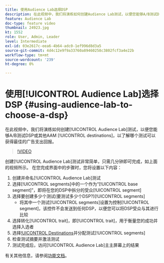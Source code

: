 ```yaml
---
title: 使用Audience Lab选择DSP
description: 在此视频中，我们将演练如何创建Audience Lab测试，以便您能够A/B测试DSP或其他AAM目标，以了解哪个目标将带来最佳广告支出回报。
feature: Audience Lab
doc-type: feature video
thumbnail: 24923.jpg
kt: 1552
role: User, Admin, Leader
level: Intermediate
exl-id: 03e2617c-eea6-4b64-adc0-1ef996d8d3a5
source-git-commit: 4d4c12e9f9a33760a89460258c3802fcf3a4e22b
workflow-type: tm+mt
source-wordcount: '239'
ht-degree: 0%

---
```


# 使用[!UICONTROL Audience Lab]选择DSP {#using-audience-lab-to-choose-a-dsp}

在此视频中，我们将演练如何创建[!UICONTROL Audience Lab]测试，以便您能够A/B测试DSP或其他AAM [!UICONTROL destinations]，以了解哪个测试可以获得最佳的广告支出回报。

>[!VIDEO](https://video.tv.adobe.com/v/24923/?quality=12)

创建[!UICONTROL Audience Lab]测试非常简单，只需几分钟即可完成，如上面的视频所示。 在您完成界面中的步骤时，您将设置以下内容：

1. 创建并命名[!UICONTROL Audience Lab]测试
1. 选择[!UICONTROL segments]中的一个作为“[!UICONTROL base segment]”，即将在您的DSP中拆分的受众[!UICONTROL segment]
1. 选择要创建多少个测试(要测试多少个DSP?)[!UICONTROL segments]
   * 将其中一个测试[!UICONTROL segments]设置为控制[!UICONTROL segment]，该控件不会发送到任何DSP，以便您可以将DSP受众与其进行比较
1. 选择转化[!UICONTROL trait]，即[!UICONTROL trait]，用于衡量您的成功并选择入选者
1. 选择[!UICONTROL Destinations](即DSP)并分配测试[!UICONTROL segments]
1. 检查测试摘要并激活测试
1. 测试完成后，访问[!UICONTROL Audience Lab]主主屏幕上的结果

有关其他信息，请参阅[功能文档](https://experienceleague.adobe.com/docs/audience-manager/user-guide/features/audience-lab/audience-lab.html)。
